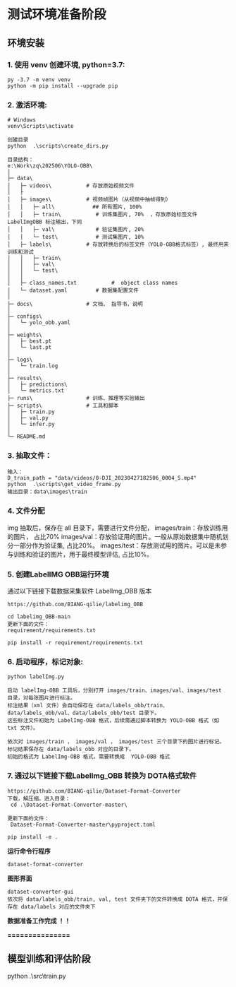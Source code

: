 


# 测试环境准备阶段

## 环境安装
### 1. 使用 venv 创建环境, python=3.7:
```
py -3.7 -m venv venv
python -m pip install --upgrade pip
```

### 2. 激活环境:
```
# Windows
venv\Scripts\activate

创建目录
python  .\scripts\create_dirs.py

目录结构：
e:\Work\zq\202506\YOLO-OBB\
│
├─ data\
│   ├─ videos\           # 存放原始视频文件
│   ├
│   ├─ images\           # 视频帧图片（从视频中抽帧得到）
│   │   ├─ all\            ## 所有图片, 100%
│   │   ├─ train\           # 训练集图片, 70%  ，存放原始标签文件 LabelImgOBB 标注输出，下同
│   │   ├─ val\             # 验证集图片, 20%
│   │   └─ test\            # 测试集图片, 10%
│   ├─ labels\           # 存放转换后的标签文件（YOLO-OBB格式标签）, 最终用来训练和测试
│   │   ├─ train\
│   │   ├─ val\
│   │   └─ test\
│   │
│   ├─ class_names.txt           #  object class names
│   └─ dataset.yaml         # 数据集配置文件 
│
├─ docs\                 # 文档， 指导书，说明
│
├─ configs\
│   └─ yolo_obb.yaml
│
├─ weights\
│   ├─ best.pt
│   └─ last.pt
│
├─ logs\
│   └─ train.log
│
├─ results\
│   ├─ predictions\
│   └─ metrics.txt
├─ runs\                 # 训练、推理等实验输出
├─ scripts\              # 工具和脚本
│   ├─ train.py
│   ├─ val.py
│   └─ infer.py
│
└─ README.md
```

### 3. 抽取文件：

```
输入：
D_train_path = "data/videos/0-DJI_20230427182506_0004_S.mp4" 
python  .\scripts\get_video_frame.py
输出目录：data\images\train
```

### 4. 文件分配
img 抽取后，保存在 all 目录下，需要进行文件分配，
images/train：存放训练用的图片， 占比70%
images/val：存放验证用的图片。一般从原始数据集中随机划分一部分作为验证集, 占比20%。
images/test：存放测试用的图片。可以是未参与训练和验证的图片，用于最终模型评估, 占比10%。


### 5. 创建LabelIMG OBB运行环境
通过以下链接下载数据采集软件 LabelImg_OBB 版本
```
https://github.com/BIANG-qilie/labelimg_OBB

cd labelimg_OBB-main
更新下面的文件：
requirement/requirements.txt

pip install -r requirement/requirements.txt
```

### 6. 启动程序，标记对象:
```
python labelImg.py

启动 labelImg-OBB 工具后，分别打开 images/train、images/val、images/test 目录，对每张图片进行标注。
标注结果（xml 文件）会自动保存在 data/labels_obb/train、data/labels_obb/val、data/labels_obb/test 目录下。
这些标注文件初始为 LabelImg-OBB 格式，后续需通过脚本转换为 YOLO-OBB 格式（如 txt 文件）。

依次对 images/train ， images/val ， images/test 三个目录下的图片进行标记。
标记结果保存在 data/labels_obb 对应的目录下。
初始的格式为 LabelImg-OBB 格式，需要转换成  YOLO-OBB 格式
```

### 7. 通过以下链接下载LabelImg_OBB 转换为 DOTA格式软件  

```
https://github.com/BIANG-qilie/Dataset-Format-Converter
下载，解压缩，进入目录：
 cd .\Dataset-Format-Converter-master\

更新下面的文件：
 Dataset-Format-Converter-master\pyproject.toml

pip install -e .

```

**运行命令行程序**
```
dataset-format-converter
```
**图形界面**
```
dataset-converter-gui
依次将 data/labels_obb/train, val, test 文件夹下的文件转换成 DOTA 格式，并保存在 data/labels 对应的文件夹下
```

**数据准备工作完成 ！！**

**===============**


## 模型训练和评估阶段

python .\src\train.py

